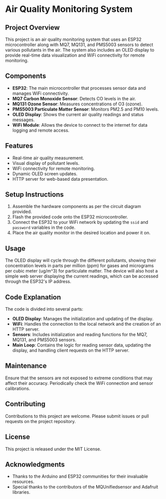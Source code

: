 # Air Quality Monitoring System

## Project Overview
This project is an air quality monitoring system that uses an ESP32 microcontroller along with MQ7, MQ131, and PMS5003 sensors to detect various pollutants in the air. The system also includes an OLED display to provide real-time data visualization and WiFi connectivity for remote monitoring.

## Components
- **ESP32**: The main microcontroller that processes sensor data and manages WiFi connectivity.
- **MQ7 Carbon Monoxide Sensor**: Detects CO levels in the air.
- **MQ131 Ozone Sensor**: Measures concentrations of O3 (ozone).
- **PMS5003 Particulate Matter Sensor**: Monitors PM2.5 and PM10 levels.
- **OLED Display**: Shows the current air quality readings and status messages.
- **WiFi Module**: Allows the device to connect to the internet for data logging and remote access.

## Features
- Real-time air quality measurement.
- Visual display of pollutant levels.
- WiFi connectivity for remote monitoring.
- Dynamic OLED screen updates.
- HTTP server for web-based data presentation.

## Setup Instructions
1. Assemble the hardware components as per the circuit diagram provided.
2. Flash the provided code onto the ESP32 microcontroller.
3. Connect the ESP32 to your WiFi network by updating the `ssid` and `password` variables in the code.
4. Place the air quality monitor in the desired location and power it on.

## Usage
The OLED display will cycle through the different pollutants, showing their concentration levels in parts per million (ppm) for gases and micrograms per cubic meter (ug/m^3) for particulate matter. The device will also host a simple web server displaying the current readings, which can be accessed through the ESP32's IP address.

## Code Explanation
The code is divided into several parts:
- **OLED Display**: Manages the initialization and updating of the display.
- **WiFi**: Handles the connection to the local network and the creation of an HTTP server.
- **Sensors**: Includes initialization and reading functions for the MQ7, MQ131, and PMS5003 sensors.
- **Main Loop**: Contains the logic for reading sensor data, updating the display, and handling client requests on the HTTP server.

## Maintenance
Ensure that the sensors are not exposed to extreme conditions that may affect their accuracy. Periodically check the WiFi connection and sensor calibrations.

## Contributing
Contributions to this project are welcome. Please submit issues or pull requests on the project repository.

## License
This project is released under the MIT License.

## Acknowledgments
- Thanks to the Arduino and ESP32 communities for their invaluable resources.
- Special thanks to the contributors of the MQUnifiedsensor and Adafruit libraries.

